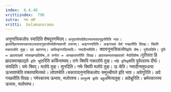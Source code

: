```yaml
---
index:  6.4.40
vrittiindex:  796
sutra:  गमः क्वौ
vritti:  balamanorama 
---
```


अनुनासिकलोपः स्यादिति शेषपूरणमिदम्। `अनुदात्तोपदेशेटत्यतस्तदनुवृत्तेरिति भावः। झलादिप्रत्ययपरकत्वाऽभावादनुदात्तोपदेशेत्यप्राप्तौ वचनम्। अङ्गगमदिति। अङ्गाख्यं देशं गच्छतीति विग्रहः। क्विपि मकारलोपे तुक्। एवं वह्गगत्। कलिङ्गगदित्यादि। गमादीनामिति। `क्वावनुनासिकलोप` इति शेषः। पुरीतदिति। पुरिः = ह्मदयाख्यो मांसखण्डविशेषः,तं तनोत = आच्छादयतीति विग्रहः। ह्मदयकमलाच्छादको मेदोविशेषः। `पुरीतता हि ह्मदयमाच्छाद्यते` इति श्रुति`रिति कर्किभाष्यम्। तनेः क्विपि नकालोपे तुक्। `नहि वृत्तिवृषी`ति पूर्वपदस्य दीर्घः। संयदिति। यमेः क्विप्। मलोपे तुक्। सुनदिति। नमेः क्विपि मलोपे तुक्। ऊ चेति। गमादीनामुपधाया ऊभावश्चेति वक्तव्यमित्यर्थः। लोपश्चेति।चकारादनुनासिकलोपः समुच्चीयते इति भावः। अग्रेगूरिति। अग्रे गच्छतीति विग्रहः। गमेरकास्य ऊभावः, मलोपश्च। `तत्पुरुषे कृति बहुल`मित्यलुक्। अग्रेभ्रूरिति। भ्रमेरकारस्य ऊभावः, मलोपश्च। 

